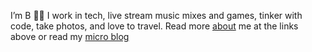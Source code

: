 I’m B 👋🏽 I work in tech, live stream music mixes and games, tinker with code, take photos, and love to travel. Read more [about](/about) me at the links above or read my [micro blog <i class="fa-brands fa-microblog"></i> ](https://blog.binarydigit.cafe)